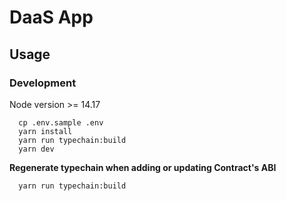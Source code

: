 # DaaS App

## Usage

### Development

Node version >= 14.17

```
  cp .env.sample .env
  yarn install
  yarn run typechain:build
  yarn dev
```

**Regenerate typechain when adding or updating Contract's ABI**

```
  yarn run typechain:build
```
